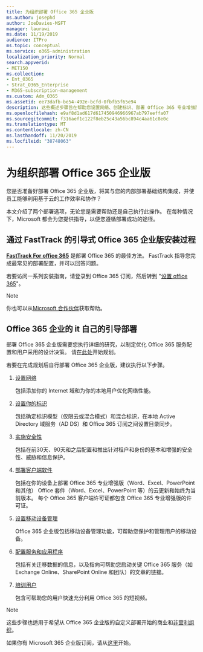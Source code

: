 ```yaml
---
title: 为组织部署 Office 365 企业版
ms.author: josephd
author: JoeDavies-MSFT
manager: laurawi
ms.date: 11/19/2019
audience: ITPro
ms.topic: conceptual
ms.service: o365-administration
localization_priority: Normal
search.appverid:
- MET150
ms.collection:
- Ent_O365
- Strat_O365_Enterprise
- M365-subscription-management
ms.custom: Adm_O365
ms.assetid: ee73dafb-be54-492e-bcfd-0fbfb5f65e94
description: 这些概述步骤旨在帮助您设置网络、创建标识、部署 Office 365 专业增强版、迁移数据，并帮助组织中的人员开始使用 Office 365。
ms.openlocfilehash: e9af8d1ad617d617450946966967ab797eeffa07
ms.sourcegitcommit: f316aef1c122f8eb25c43a56bc894c4aa61c8e0c
ms.translationtype: MT
ms.contentlocale: zh-CN
ms.lasthandoff: 11/20/2019
ms.locfileid: "38748063"
---
```

# <a name="deploy-office-365-enterprise-for-your-organization"></a>为组织部署 Office 365 企业版

您是否准备好部署 Office 365 企业版，将其与您的内部部署基础结构集成，并使员工能够利用基于云的工作效率和协作？

本文介绍了两个部署选项，无论您是需要帮助还是自己执行此操作。 在每种情况下，Microsoft 都会为您提供指导，以便您遵循部署成功的途径。

## <a name="guided-office-365-enterprise-setup-process-with-fasttrack"></a>通过 FastTrack 的引导式 Office 365 企业版安装过程

**[FastTrack For office 365](https://docs.microsoft.com/fasttrack/O365-fasttrack-benefit-for-office-365)** 是部署 Office 365 的最佳方法。 FastTrack 指导您完成最常见的部署配置，并可以回答问题。 

若要访问一系列安装指南，请登录到 Office 365 订阅，然后转到 "[设置 office 365](https://aka.ms/o365fasttrack)"。

>[!Note]
>你也可以从[Microsoft 合作伙伴](https://www.microsoft.com/solution-providers/home)获取帮助。
>

## <a name="do-it-yourself-guided-deployment-of-office-365-enterprise"></a>Office 365 企业的 it 自己的引导部署

部署 Office 365 企业版需要您执行详细的研究，以制定优化 Office 365 服务配置和用户采用的设计决策。 请[在此处](get-your-organization-ready-for-office-365.md)开始规划。

若要在完成规划后自行部署 Office 365 企业版，建议执行以下步骤。

1. [设置网络](set-up-network-for-office-365.md)

   包括添加你的 Internet 域和为你的本地用户优化网络性能。
 
2. [设置你的标识](protect-your-global-administrator-accounts.md)

   包括确定标识模型（仅限云或混合模式）和混合标识，在本地 Active Directory 域服务（AD DS）和 Office 365 订阅之间设置目录同步。

3. [实施安全性](https://docs.microsoft.com/office365/securitycompliance/security-roadmap)

   包括在前30天、90天和之后配置和推出针对租户和身份的基本和增强的安全性、威胁和信息保护。
 
4. [部署客户端软件](https://docs.microsoft.com/DeployOffice/deployment-guide-for-office-365-proplus)

   包括在你的设备上部署 Office 365 专业增强版（Word、Excel、PowerPoint 和其他） Office 套件（Word、Excel、PowerPoint 等）的云更新和始终为当前版本。 每个 Office 365 客户端许可证都包含 Office 365 专业增强版的许可证。
 
5. [设置移动设备管理](https://support.office.com/article/set-up-mobile-device-management-mdm-in-office-365-dd892318-bc44-4eb1-af00-9db5430be3cd)

   Office 365 企业版包括移动设备管理功能，可帮助您保护和管理用户的移动设备。
 
6. [配置服务和应用程序](configure-services-and-applications.md)

   包括有关迁移数据的信息，以及指向可帮助您启动关键 Office 365 服务（如 Exchange Online、SharePoint Online 和团队）的文章的链接。
 
7. [培训用户](https://docs.microsoft.com/office365/admin/admin-overview/get-started-with-office-365#training-resources-for-your-users)

   包含可帮助您的用户快速充分利用 Office 365 的短视频。
 

>[!Note]
>这些步骤也适用于希望从 Office 365 企业版的自定义部署开始的商业和[非营利组织](https://go.microsoft.com/fwlink/?LinkId=627221)。 
>

如果你有 Microsoft 365 企业版订阅，请从[这里](https://docs.microsoft.com/microsoft-365/enterprise/deploy-microsoft-365-enterprise)开始。
